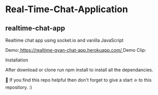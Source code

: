 # Real-Time-Chat-Application
## realtime-chat-app
Realtime chat app using socket.io and vanilla JavaScript

Demo:[ https://realtime-gyan-chat-app.herokuapp.com/
](https://sayedtabish72.github.io/Real-Time-Chat-Application/)
Demo Clip:

Installation

After download or clone run npm install to install all the dependancies.

🙏 If you find this repo helpful then don't forget to give a start ❇️ to this repository. :)
